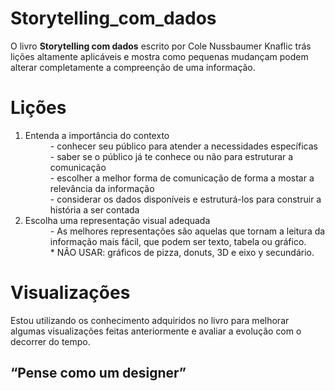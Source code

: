 # Storytelling_com_dados
O livro <b>Storytelling com dados</b> escrito por Cole Nussbaumer Knaflic trás lições altamente aplicáveis e mostra como pequenas mudançam podem alterar completamente a compreenção de uma informação.

<h1> Lições </h1>
<ol>
  <li>Entenda a importância do contexto</li>
    <dd>- conhecer seu público para atender a necessidades específicas</dd>
    <dd>- saber se o público já te conhece ou não para estruturar a comunicação</dd>
    <dd>- escolher a melhor forma de comunicação de forma a mostar a relevância da informação</dd>
    <dd>- considerar os dados disponíveis e estruturá-los para construir a história a ser contada</dd>
  <li>Escolha uma representação visual adequada
    <dd>- As melhores representações são aquelas que tornam a leitura da informação mais fácil, que podem ser texto, tabela ou gráfico.
    <dd>* NÃO USAR: gráficos de pizza, donuts, 3D e eixo y secundário.
</ol>
  
  <h1>Visualizações</h1>
    <p>Estou utilizando os conhecimento adquiridos no livro para melhorar algumas visualizações feitas anteriormente e avaliar a evolução com o decorrer do tempo.
  
  <h2><q>Pense como um designer</q></h1>
